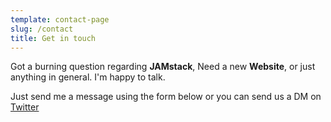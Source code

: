 ```yaml
---
template: contact-page
slug: /contact
title: Get in touch
---
```

Got a burning question regarding **JAMstack**, Need a new **Website**, or just anything in general. I'm happy to talk.

Just send me a message using the form below or you can send us a DM on [Twitter](https://twitter.com/reidmarkel)
